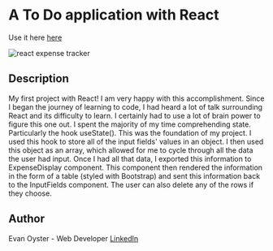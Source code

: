 # A To Do application with React

Use it here [here](https://to-do-application-with-react.netlify.app/)

![react expense tracker](https://user-images.githubusercontent.com/108839805/206872331-501efa19-0496-4741-86f5-e079dd18e3e2.png)


## Description

My first project with React! I am very happy with this accomplishment. Since I began the journey of learning to code, I had heard a lot of talk surrounding React and its difficulty to learn. I certainly had to use a lot of brain power to figure this one out. I spent the majority of my time comprehending state. Particularly the hook useState(). This was the foundation of my project. I used this hook to store all of the input fields' values in an object. I then used this object as an array, which allowed for me to cycle through all the data the user had input. Once I had all that data, I exported this information to ExpenseDisplay component. This component then rendered the information in the form of a table (styled with Bootstrap) and sent this information back to the InputFields component. The user can also delete any of the rows if they choose.

## Author
Evan Oyster - Web Developer
[LinkedIn](https://www.linkedin.com/feed/)
